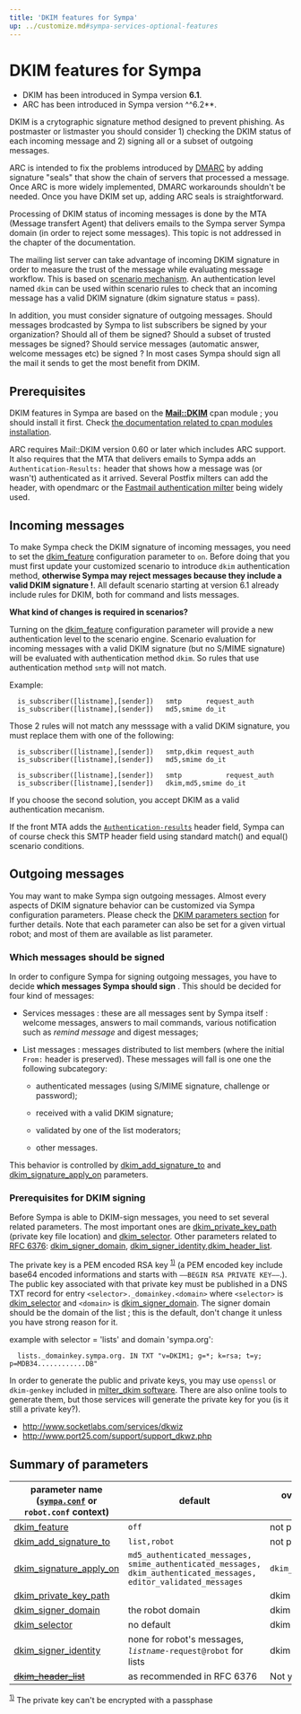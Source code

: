 ```yaml
---
title: 'DKIM features for Sympa'
up: ../customize.md#sympa-services-optional-features
---
```


DKIM features for Sympa
=======================

  * DKIM has been introduced in Sympa version **6.1**.
  * ARC has been introduced in Sympa version ^^6.2**.


DKIM is a crytographic signature method designed to prevent phishing. As postmaster or listmaster you should consider 1) checking the DKIM status of each incoming message and 2) signing all or a subset of outgoing messages.

ARC is intended to fix the problems introduced by [DMARC](dmarc-protection.md) by adding signature "seals" that show the chain of servers that processed a message.  Once ARC is more widely implemented, DMARC workarounds shouldn't be needed.  Once you have DKIM set up, adding ARC seals is straightforward.

Processing of DKIM status of incoming messages is done by the MTA (Message transfert Agent) that delivers emails to the Sympa server Sympa domain (in order to reject some messages). This topic is not addressed in the chapter of the documentation.

The mailing list server can take advantage of incoming DKIM signature in order to measure the trust of the message while evaluating message workflow. This is based on [scenario mechanism](basics-scenarios.md). An authentication level named `dkim` can be used within scenario rules to check that an incoming message has a valid DKIM signature (dkim signature status = pass).

In addition, you must consider signature of outgoing messages. Should messages brodcasted by Sympa to list subscribers be signed by your organization? Should all of them be signed? Should a subset of trusted messages be signed? Should service messages (automatic answer, welcome messages etc) be signed ?  In most cases Sympa should sign all the mail it sends to get the most benefit from DKIM.

Prerequisites
-------------

DKIM features in Sympa are based on the **[Mail::DKIM](https://metacpan.org/release/Mail-DKIM)** cpan module ; you should install it first. Check [the documentation related to cpan modules installation](../install/install-dependent-modules.md).

ARC requires Mail::DKIM version 0.60 or later which includes ARC support.  It also requires that the MTA that delivers emails to Sympa adds an `Authentication-Results:` header that shows how a message was (or wasn't) authenticated as it arrived.  Several Postfix milters can add the header, with opendmarc or the [Fastmail authentication milter](https://github.com/fastmail/authentication_milter) being widely used.


Incoming messages
-----------------

To make Sympa check the DKIM signature of incoming messages, you need to set the [dkim_feature](../man/sympa.conf.5.md#dkim_feature) configuration parameter to `on`. Before doing that you must first update your customized scenario to introduce `dkim` authentication method, **otherwise Sympa may reject messages because they include a valid DKIM signature !**. All default scenario starting at version 6.1 already include rules for DKIM, both for command and lists messages.

**What kind of changes is required in scenarios?**

Turning on the [dkim_feature](../man/sympa.conf.5.md#dkim_feature) configuration parameter will provide a new authentication level to the scenario engine. Scenario evaluation for incoming messages with a valid DKIM signature (but no S/MIME signature) will be evaluated with authentication method `dkim`. So rules that use authentication method `smtp` will not match.

Example:

``` code
  is_subscriber([listname],[sender])   smtp      request_auth
  is_subscriber([listname],[sender])   md5,smime do_it
```

Those 2 rules will not match any messsage with a valid DKIM signature, you must replace them with one of the following:

``` code
  is_subscriber([listname],[sender])   smtp,dkim request_auth
  is_subscriber([listname],[sender])   md5,smime do_it

  is_subscriber([listname],[sender])   smtp           request_auth
  is_subscriber([listname],[sender])   dkim,md5,smime do_it
```

If you choose the second solution, you accept DKIM as a valid authentication mecanism.

If the front MTA adds the [`Authentication-results`](https://tools.ietf.org/html/rfc7001) header field, Sympa can of course check this SMTP header field using standard match() and equal() scenario conditions.

Outgoing messages
-----------------

You may want to make Sympa sign outgoing messages. Almost every aspects of DKIM signature behavior can be customized via Sympa configuration parameters. Please check the [DKIM parameters section](../man/sympa.conf.5.md#dkim) for further details. Note that each parameter can also be set for a given virtual robot; and most of them are available as list parameter.

### Which messages should be signed

In order to configure Sympa for signing outgoing messages, you have to decide **which messages Sympa should sign** . This should be decided for four kind of messages:

  - Services messages : these are all messages sent by Sympa itself : welcome messages, answers to mail commands, various notification such as *remind message* and digest messages;

  - List messages : messages distributed to list members (where the initial `From:` header is preserved). These messages will fall is one one the following subcategory:

      - authenticated messages (using S/MIME signature, challenge or password);

      - received with a valid DKIM signature;

      - validated by one of the list moderators;

      - other messages.

This behavior is controlled by [dkim_add_signature_to](../man/sympa.conf.5.md#dkim_add_signature_to) and [dkim_signature_apply_on](../man/sympa.conf.5.md#dkim_signature_apply_on) parameters.

### Prerequisites for DKIM signing

Before Sympa is able to DKIM-sign messages, you need to set several related parameters. The most important ones are [dkim_private_key_path](../man/sympa.conf.5.md#dkim_private_key_path) (private key file location) and [dkim_selector](../man/sympa.conf.5.md#dkim_selector). Other parameters related to [RFC 6376](https://tools.ietf.org/html/rfc6376): [dkim_signer_domain](../man/sympa.conf.5.md#dkim_signer_domain), [dkim_signer_identity](../man/sympa.conf.5.md#dkim_signer_identity),[dkim_header_list](../man/sympa.conf.5.md#dkim_header_list).

The private key is a PEM encoded RSA key <sup><a href="#fn__1" id="fnt__1" class="fn_top">1)</a></sup> (a PEM encoded key include base64 encoded informations and starts with `—–BEGIN RSA PRIVATE KEY—–`.). The public key associated with that private key must be published in a DNS TXT record for entry `<selector>._domainkey.<domain>` where `<selector>` is [dkim_selector](../man/sympa.conf.5.md#dkim_selector) and `<domain>` is [dkim_signer_domain](../man/sympa.conf.5.md#dkim_signer_domain). The signer domain should be the domain of the list ; this is the default, don't change it unless you have strong reason for it.

example with selector = 'lists' and domain 'sympa.org':

``` code
  lists._domainkey.sympa.org. IN TXT "v=DKIM1; g=*; k=rsa; t=y; p=MDB34............DB"
```

In order to generate the public and private keys, you may use `openssl` or `dkim-genkey` included in [milter_dkim software](http://sourceforge.net/projects/dkim-milter/). There are also online tools to generate them, but those services will generate the private key for you (is it still a private key?).

  * http://www.socketlabs.com/services/dkwiz
  * http://www.port25.com/support/support_dkwz.php

Summary of parameters
---------------------

| parameter name ([``sympa.conf``](../layout.md#config) or ``robot.conf`` context) | default | overwritten by (list configuration) |
|---|---|---|
| [dkim_feature](../man/sympa.conf.5.md#dkim_feature) | `off` | not pertinent |
| [dkim_add_signature_to](../man/sympa.conf.5.md#dkim_add_signature_to) | `list,robot` | not pertinent |
| [dkim_signature_apply_on](../man/sympa.conf.5.md#dkim_signature_apply_on) | `md5_authenticated_messages,` `smime_authenticated_messages,` `dkim_authenticated_messages,` `editor_validated_messages` | `dkim_signature_apply_on` |
| [dkim_private_key_path](../man/sympa.conf.5.md#dkim_private_key_path) | | dkim > `key_path` |
| [dkim_signer_domain](../man/sympa.conf.5.md#dkim_signer_domain) | the robot domain | dkim > `signer_domain` |
| [dkim_selector](../man/sympa.conf.5.md#dkim_selector) | no default | dkim > `selector` |
| [dkim_signer_identity](../man/sympa.conf.5.md#dkim_signer_identity) | none for robot's messages, _`listname`_`-request@robot` for lists | dkim > `identity_domain` |
| ~~[dkim_header_list](../man/sympa.conf.5.md#dkim_header_list)~~ | as recommended in RFC 6376 | Not yet implemented |

<sup><a href="#fnt__1" id="fn__1" class="fn_bot">1)</a></sup> The private key can't be encrypted with a passphase
